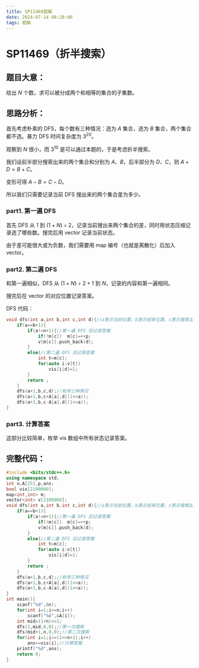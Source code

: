 ```yaml
---
title: SP11469题解
date: 2024-07-14 08:28:00
tags: 题解
---
```


# SP11469（折半搜索）

## 题目大意：

给出 $N$ 个数，求可以被分成两个和相等的集合的子集数。

## 思路分析：

首先考虑朴素的 DFS，每个数有三种情况：选为 $A$ 集合，选为 $B$ 集合，两个集合都不选。暴力 DFS 时间复杂度为 $3^{20}$。

观察到 $N$ 很小，而 $3^{10}$ 是可以通过本题的，于是考虑折半搜索。

我们设前半部分搜索出来的两个集合和分别为 $A$、$B$，后半部分为 $D$、$C$，则 $A+D=B+C$。

变形可得 $A-B=C-D$。

所以我们只需要记录当前 DFS 搜出来的两个集合差为多少。

### part1. 第一遍 DFS

首先 DFS 从 $1$ 到 $(1+N)\div 2$，记录当前搜出来两个集合的差，同时用状态压缩记录选了哪些数。搜完后用 vector 记录当前状态。

由于差可能很大或为负数，我们需要用 map 编号（也就是离散化）后加入 vector。

### part2. 第二遍 DFS

和第一遍相似，DFS 从 $(1+N)\div 2 +1$ 到 $N$，记录的内容和第一遍相同。

搜完后在 vector 的对应位置记录答案。

DFS 代码：
```cpp
void dfs(int a,int b,int c,int d){//a表示当前位置，b表示结束位置，c表示搜索出来的差，d表示状压后的状态
	if(a==b+1){
		if(a!=n+1){//第一遍 DFS 后记录答案
			if(!m[c])  m[c]=++p;
			v[m[c]].push_back(d);
		}
		else{//第二遍 DFS 后记录答案
			int t=m[c];
			for(auto i:v[t])
				vis[i|d]=1;
		}
		return ;
	}
	dfs(a+1,b,c,d);//枚举三种情况
	dfs(a+1,b,c+A[a],d|(1<<a));
	dfs(a+1,b,c-A[a],d|(1<<a));
}
```
### part3. 计算答案

这部分比较简单，枚举 vis 数组中所有状态记录答案。

## 完整代码：
```cpp
#include <bits/stdc++.h>
using namespace std;
int n,A[25],p,ans;
bool vis[2100000];
map<int,int> m;
vector<int> v[2100000];
void dfs(int a,int b,int c,int d){//a表示当前位置，b表示结束位置，c表示搜索出来的差，d表示状压后的状态
	if(a==b+1){
		if(a!=n+1){//第一遍 DFS 后记录答案
			if(!m[c])  m[c]=++p;
			v[m[c]].push_back(d);
		}
		else{//第二遍 DFS 后记录答案
			int t=m[c];
			for(auto i:v[t])
				vis[i|d]=1;
		}
		return ;
	}
	dfs(a+1,b,c,d);//枚举三种情况
	dfs(a+1,b,c+A[a],d|(1<<a));
	dfs(a+1,b,c-A[a],d|(1<<a));
}
int main(){
	scanf("%d",&n);
	for(int i=1;i<=n;i++)
		scanf("%d",&A[i]);
	int mid=(1+n)>>1;
	dfs(1,mid,0,0);//第一次搜索
	dfs(mid+1,n,0,0);//第二次搜索
	for(int i=1;i<=(1<<n+1);i++)
		ans+=vis[i];//计算答案
	printf("%d",ans);
	return 0;
}
```
